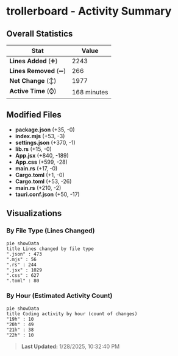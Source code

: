 # trollerboard - Activity Summary 

## Overall Statistics

| Stat                   | Value                                                             |
| ---------------------- | ----------------------------------------------------------------- |
| **Lines Added** (➕)   | 2243                                          |
| **Lines Removed** (➖) | 266                                        |
| **Net Change** (↕)    | 1977                |
| **Active Time** (⌚)   | 168 minutes |


## Modified Files
- **package.json** (+35, -0)
- **index.mjs** (+53, -3)
- **settings.json** (+370, -1)
- **lib.rs** (+15, -0)
- **App.jsx** (+840, -189)
- **App.css** (+599, -28)
- **main.rs** (+17, -0)
- **Cargo.toml** (+1, -0)
- **Cargo.toml** (+53, -26)
- **main.rs** (+210, -2)
- **tauri.conf.json** (+50, -17)

## Visualizations

### By File Type (Lines Changed)

```mermaid
pie showData
title Lines changed by file type
".json" : 473
".mjs" : 56
".rs" : 244
".jsx" : 1029
".css" : 627
".toml" : 80
```

### By Hour (Estimated Activity Count)

```mermaid
pie showData
title Coding activity by hour (count of changes)
"19h" : 10
"20h" : 49
"21h" : 38
"22h" : 10
```


> **Last Updated:** 1/28/2025, 10:32:40 PM
